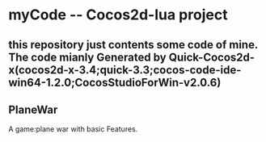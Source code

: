 # myCode -- Cocos2d-lua project
this repository just contents some code of mine.
The code mianly Generated by Quick-Cocos2d-x(cocos2d-x-3.4;quick-3.3;cocos-code-ide-win64-1.2.0;CocosStudioForWin-v2.0.6)
----
## PlaneWar
A game:plane war with basic Features.